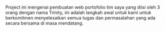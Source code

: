 Project ini mengenai pembuatan web portofolio tim saya yang diisi oleh 3 orang dengan nama Trinity, ini adalah langkah awal untuk kami untuk berkomitmen menyelesaikan semua tugas dan permasalahan yang ada secara bersama di masa mendatang.
